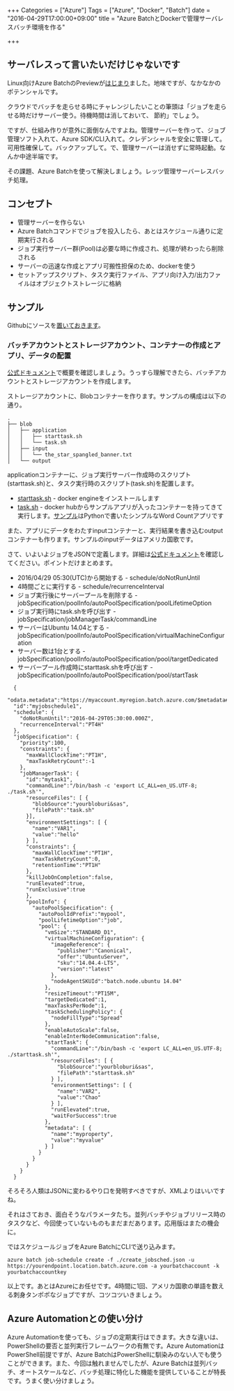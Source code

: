+++
Categories = ["Azure"]
Tags = ["Azure", "Docker", "Batch"]
date = "2016-04-29T17:00:00+09:00"
title = "Azure BatchとDockerで管理サーバレスバッチ環境を作る"

+++

## サーバレスって言いたいだけじゃないです
Linux向けAzure BatchのPreviewが[はじまり](https://azure.microsoft.com/ja-jp/blog/announcing-support-of-linux-vm-on-azure-batch-service/)ました。地味ですが、なかなかのポテンシャルです。

クラウドでバッチを走らせる時にチャレンジしたいことの筆頭は「ジョブを走らせる時だけサーバー使う。待機時間は消しておいて、
節約」でしょう。

ですが、仕組み作りが意外に面倒なんですよね。管理サーバーを作って、ジョブ管理ソフト入れて、Azure SDK/CLI入れて。クレデンシャルを安全に管理して。可用性確保して。バックアップして。で、管理サーバーは消せずに常時起動。なんか中途半端です。

その課題、Azure Batchを使って解決しましょう。レッツ管理サーバーレスバッチ処理。

## コンセプト

* 管理サーバーを作らない
* Azure Batchコマンドでジョブを投入したら、あとはスケジュール通りに定期実行される
* ジョブ実行サーバー群(Pool)は必要な時に作成され、処理が終わったら削除される
* サーバーの迅速な作成とアプリ可搬性担保のため、dockerを使う
* セットアップスクリプト、タスク実行ファイル、アプリ向け入力/出力ファイルはオブジェクトストレージに格納

## サンプル

Githubにソースを[置いておきます](https://github.com/ToruMakabe/Azure_Batch_Sample)。

### バッチアカウントとストレージアカウント、コンテナーの作成とアプリ、データの配置

[公式ドキュメント](https://azure.microsoft.com/ja-jp/documentation/articles/batch-technical-overview/)で概要を確認しましょう。うっすら理解できたら、バッチアカウントとストレージアカウントを作成します。

ストレージアカウントに、Blobコンテナーを作ります。サンプルの構成は以下の通り。

    .
    ├── blob
    │   ├── application
    │   │   ├── starttask.sh
    │   │   └── task.sh
    │   ├── input
    │   │   └── the_star_spangled_banner.txt
    │   └── output

applicationコンテナーに、ジョブ実行サーバー作成時のスクリプト(starttask.sh)と、タスク実行時のスクリプト(task.sh)を配置します。

* [starttask.sh](https://github.com/ToruMakabe/Azure_Batch_Sample/blob/master/blob/application/starttask.sh) - docker engineをインストールします
* [task.sh](https://github.com/ToruMakabe/Azure_Batch_Sample/blob/master/blob/application/task.sh) - docker hubからサンプルアプリが入ったコンテナーを持ってきて実行します。[サンプル](https://github.com/ToruMakabe/Azure_Batch_Sample/tree/master/docker)はPythonで書いたシンプルなWord Countアプリです

また、アプリにデータをわたすinputコンテナーと、実行結果を書き込むoutputコンテナーも作ります。サンプルのinputデータはアメリカ国歌です。

さて、いよいよジョブをJSONで定義します。詳細は[公式ドキュメント](https://msdn.microsoft.com/en-us/library/azure/dn820158.aspx?f=255&MSPPError=-2147217396)を確認してください。ポイントだけまとめます。

* 2016/04/29 05:30(UTC)から開始する - schedule/doNotRunUntil
* 4時間ごとに実行する - schedule/recurrenceInterval
* ジョブ実行後にサーバープールを削除する - jobSpecification/poolInfo/autoPoolSpecification/poolLifetimeOption
* ジョブ実行時にtask.shを呼び出す  - jobSpecification/jobManagerTask/commandLine
* サーバーはUbuntu 14.04とする - jobSpecification/poolInfo/autoPoolSpecification/virtualMachineConfiguration
* サーバー数は1台とする - jobSpecification/poolInfo/autoPoolSpecification/pool/targetDedicated
* サーバープール作成時にstarttask.shを呼び出す - jobSpecification/poolInfo/autoPoolSpecification/pool/startTask

```    
  {
  "odata.metadata":"https://myaccount.myregion.batch.azure.com/$metadata#jobschedules/@Element",
  "id":"myjobschedule1",
  "schedule": {
    "doNotRunUntil":"2016-04-29T05:30:00.000Z",
    "recurrenceInterval":"PT4H"
  },
  "jobSpecification": {
    "priority":100,
    "constraints": {
      "maxWallClockTime":"PT1H",
      "maxTaskRetryCount":-1
    },
    "jobManagerTask": {
      "id":"mytask1",
      "commandLine":"/bin/bash -c 'export LC_ALL=en_US.UTF-8; ./task.sh'",
      "resourceFiles": [ {
        "blobSource":"yourbloburi&sas",
        "filePath":"task.sh"
      }], 
      "environmentSettings": [ {
        "name":"VAR1",
        "value":"hello"
      } ],
      "constraints": {
        "maxWallClockTime":"PT1H",
        "maxTaskRetryCount":0,
        "retentionTime":"PT1H"
      },
      "killJobOnCompletion":false,
      "runElevated":true,
      "runExclusive":true
      },
      "poolInfo": {
        "autoPoolSpecification": {
          "autoPoolIdPrefix":"mypool",
          "poolLifetimeOption":"job",
          "pool": {
            "vmSize":"STANDARD_D1",
            "virtualMachineConfiguration": {
              "imageReference": {
                "publisher":"Canonical",
                "offer":"UbuntuServer",
                "sku":"14.04.4-LTS",
                "version":"latest"
              },
              "nodeAgentSKUId":"batch.node.ubuntu 14.04"
            },
            "resizeTimeout":"PT15M",
            "targetDedicated":1,
            "maxTasksPerNode":1,
            "taskSchedulingPolicy": {
              "nodeFillType":"Spread"
            },
            "enableAutoScale":false,
            "enableInterNodeCommunication":false,
            "startTask": {
              "commandLine":"/bin/bash -c 'export LC_ALL=en_US.UTF-8; ./starttask.sh'",
              "resourceFiles": [ {
                "blobSource":"yourbloburi&sas",
                "filePath":"starttask.sh"
              } ],
              "environmentSettings": [ {
                "name":"VAR2",
                "value":"Chao"
              } ],
              "runElevated":true,
              "waitForSuccess":true
            },
            "metadata": [ {
              "name":"myproperty",
              "value":"myvalue"
            } ]
          }
        }
      }
    }
  }
```    

そろそろ人類はJSONに変わるやり口を発明すべきですが、XMLよりはいいですね。

それはさておき、面白そうなパラメータたち。並列バッチやジョブリリース時のタスクなど、今回使っていないものもまだまだあります。応用版はまたの機会に。

ではスケジュールジョブをAzure BatchにCLIで送り込みます。

    azure batch job-schedule create -f ./create_jobsched.json -u https://yourendpoint.location.batch.azure.com -a yourbatchaccount -k yourbatchaccountkey
    
以上です。あとはAzureにお任せです。4時間に1回、アメリカ国歌の単語を数える刺身タンポポなジョブですが、コツコツいきましょう。

## Azure Automationとの使い分け
Azure Automationを使っても、ジョブの定期実行はできます。大きな違いは、PowerShellの要否と並列実行フレームワークの有無です。Azure AutomationはPowerShell前提ですが、Azure BatchはPowerShellに馴染みのない人でも使うことができます。また、今回は触れませんでしたが、Azure Batchは並列バッチ、オートスケールなど、バッチ処理に特化した機能を提供していることが特長です。うまく使い分けましょう。
